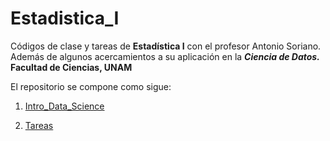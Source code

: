 # Estadistica_I
Códigos de clase y tareas de **Estadística I** con el profesor Antonio Soriano.\
Además de algunos acercamientos a su aplicación en la ***Ciencia de Datos.***\
**Facultad de Ciencias, UNAM** 

El repositorio se compone como sigue:

1. [Intro_Data_Science](https://github.com/LIZZETHGOMEZ/Estadistica_I/tree/School/Intro_Data_Science) 

1. [Tareas](https://github.com/LIZZETHGOMEZ/Estadistica_I/tree/School/Tareas)

